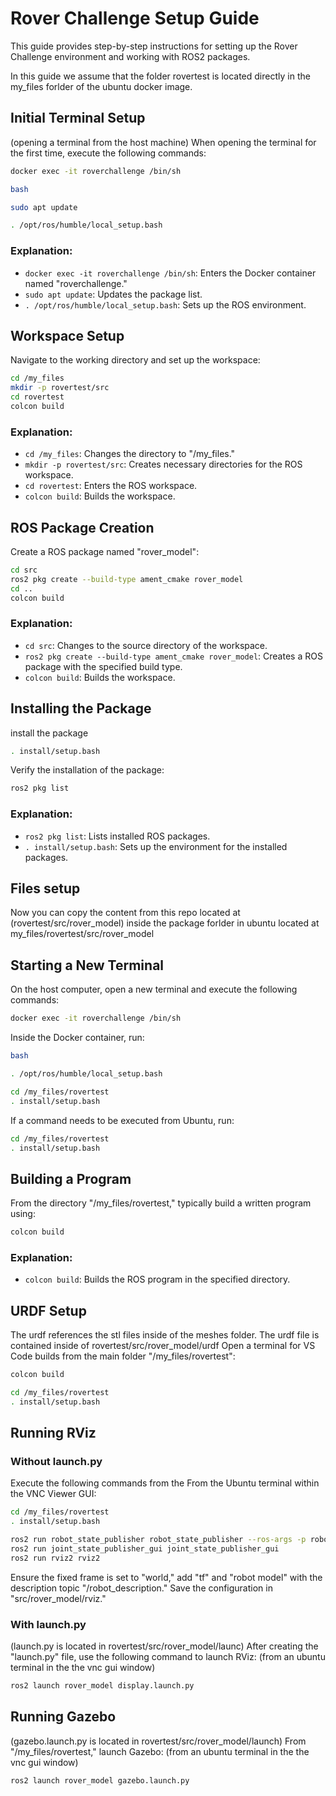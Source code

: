 # Rover Challenge Setup Guide

This guide provides step-by-step instructions for setting up the Rover Challenge environment and working with ROS2 packages.

In this guide we assume that the folder rovertest is located directly in the my_files forlder of the ubuntu docker image.

## Initial Terminal Setup
(opening a terminal from the host machine)
When opening the terminal for the first time, execute the following commands:

```bash
docker exec -it roverchallenge /bin/sh
```

```bash
bash
```

```bash
sudo apt update
```

```bash
. /opt/ros/humble/local_setup.bash 
```

### Explanation:
- `docker exec -it roverchallenge /bin/sh`: Enters the Docker container named "roverchallenge."
- `sudo apt update`: Updates the package list.
- `. /opt/ros/humble/local_setup.bash`: Sets up the ROS environment.

## Workspace Setup

Navigate to the working directory and set up the workspace:

```bash
cd /my_files
mkdir -p rovertest/src
cd rovertest
colcon build
```

### Explanation:
- `cd /my_files`: Changes the directory to "/my_files."
- `mkdir -p rovertest/src`: Creates necessary directories for the ROS workspace.
- `cd rovertest`: Enters the ROS workspace.
- `colcon build`: Builds the workspace.

## ROS Package Creation

Create a ROS package named "rover_model":

```bash
cd src
ros2 pkg create --build-type ament_cmake rover_model
cd ..
colcon build
```

### Explanation:
- `cd src`: Changes to the source directory of the workspace.
- `ros2 pkg create --build-type ament_cmake rover_model`: Creates a ROS package with the specified build type.
- `colcon build`: Builds the workspace.

## Installing the Package


install the package

```bash
. install/setup.bash
```

Verify the installation of the package:

```bash
ros2 pkg list
```

### Explanation:
- `ros2 pkg list`: Lists installed ROS packages.
- `. install/setup.bash`: Sets up the environment for the installed packages.


## Files setup
Now you can copy the content from this repo located at (rovertest/src/rover_model) inside the package forlder in ubuntu located at my_files/rovertest/src/rover_model

## Starting a New Terminal

On the host computer, open a new terminal and execute the following commands:

```bash
docker exec -it roverchallenge /bin/sh
```

Inside the Docker container, run:

```bash
bash
```

```bash
. /opt/ros/humble/local_setup.bash 
```

```bash
cd /my_files/rovertest
. install/setup.bash
```

If a command needs to be executed from Ubuntu, run:

```bash
cd /my_files/rovertest
. install/setup.bash
```

## Building a Program

From the directory "/my_files/rovertest," typically build a written program using:

```bash
colcon build
```

### Explanation:
- `colcon build`: Builds the ROS program in the specified directory.

## URDF Setup

The urdf references the stl files inside of the meshes folder.
The urdf file is contained inside of rovertest/src/rover_model/urdf
Open a terminal for VS Code builds from the main folder "/my_files/rovertest":

```bash
colcon build
```


```bash
cd /my_files/rovertest
. install/setup.bash
```


## Running RViz

### Without launch.py

Execute the following commands from the From the Ubuntu terminal within the VNC Viewer GUI:

```bash
cd /my_files/rovertest
. install/setup.bash
```

```bash
ros2 run robot_state_publisher robot_state_publisher --ros-args -p robot_description:="$(xacro /my_files/rovertest/src/rover_model/urdf/arm.urdf.xacro)"
ros2 run joint_state_publisher_gui joint_state_publisher_gui
ros2 run rviz2 rviz2
```

Ensure the fixed frame is set to "world," add "tf" and "robot model" with the description topic "/robot_description." Save the configuration in "src/rover_model/rviz."

### With launch.py
(launch.py is located in rovertest/src/rover_model/launc)
After creating the "launch.py" file, use the following command to launch RViz:
(from an ubuntu terminal in the the vnc gui window)
```bash
ros2 launch rover_model display.launch.py
```


## Running Gazebo
(gazebo.launch.py is located in rovertest/src/rover_model/launch)
From "/my_files/rovertest," launch Gazebo:
(from an ubuntu terminal in the the vnc gui window)
```bash
ros2 launch rover_model gazebo.launch.py
```
